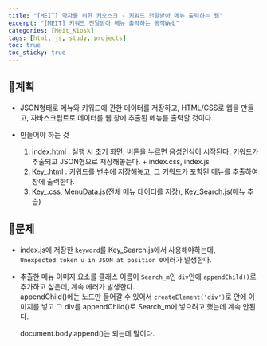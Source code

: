```yaml
---
title: "[MEIT] 약자를 위한 키오스크 - 키워드 전달받아 메뉴 출력하는 웹"
excerpt: "[MEIT] 키워드 전달받아 메뉴 출력하는 동적Web"
categories: [Meit_Kiosk]
tags: [html, js, study, projects]
toc: true
toc_sticky: true
---
```


## 🚀계획

+ JSON형태로 메뉴와 키워드에 관한 데이터를 저장하고, HTML/CSS로 웹을 만들고, 자바스크립트로 데이터를 웹 창에 추출된 메뉴를 출력할 것이다.  

+ 만들어야 하는 것
  1. index.html : 실행 시 초기 화면, 버튼을 누르면 음성인식이 시작된다. 키워드가 추출되고 JSON형으로 저장해놓는다. + index.css, index.js
  2. Key_.html : 키워드를 변수에 저장해놓고, 그 키워드가 포함된 메뉴를 추출하여 창에 출력한다. 
  3. Key_.css, MenuData.js(전체 메뉴 데이터를 저장), Key_Search.js(메뉴 추출) 


## 🚀문제

+ index.js에 저장한 `keyword`를 Key_Search.js에서 사용해야하는데,  
  `Unexpected token u in JSON at position 0`에러가 발생한다.

+ 추출한 메뉴 이미지 요소를 클래스 이름이 `Search_m`인 `div`안에 `appendChild()`로 추가하고 싶은데, 계속 에러가 발생한다.   
  appendChild()에는 노드만 들어갈 수 있어서 `createElement('div')`로 안에 이미지를 넣고 그 div를 appendChild()로 Search_m에 넣으려고 했는데 계속 안된다.  
 
  document.body.append()는 되는데 말이다.
 


